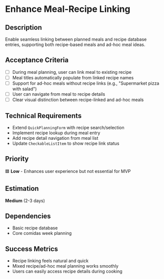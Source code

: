 # Enhance Meal-Recipe Linking

## Description
Enable seamless linking between planned meals and recipe database entries, supporting both recipe-based meals and ad-hoc meal ideas.

## Acceptance Criteria
- [ ] During meal planning, user can link meal to existing recipe
- [ ] Meal titles automatically populate from linked recipe names
- [ ] Support for ad-hoc meals without recipe links (e.g., "Supermarket pizza with salad")
- [ ] User can navigate from meal to recipe details
- [ ] Clear visual distinction between recipe-linked and ad-hoc meals

## Technical Requirements
- Extend `QuickPlanningForm` with recipe search/selection
- Implement recipe lookup during meal entry
- Add recipe detail navigation from meal list
- Update `CheckableListItem` to show recipe link status

## Priority
🟦 **Low** - Enhances user experience but not essential for MVP

## Estimation
**Medium** (2-3 days)

## Dependencies
- Basic recipe database
- Core comidas week planning

## Success Metrics
- Recipe linking feels natural and quick
- Mixed recipe/ad-hoc meal planning works smoothly
- Users can easily access recipe details during cooking